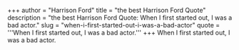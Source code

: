 +++
author = "Harrison Ford"
title = "the best Harrison Ford Quote"
description = "the best Harrison Ford Quote: When I first started out, I was a bad actor."
slug = "when-i-first-started-out-i-was-a-bad-actor"
quote = '''When I first started out, I was a bad actor.'''
+++
When I first started out, I was a bad actor.
